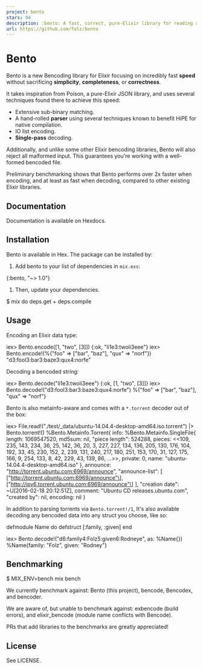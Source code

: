 ```yaml
---
project: bento
stars: 94
description: :bento: A fast, correct, pure-Elixir library for reading and writing Bencoded metainfo (.torrent) files.
url: https://github.com/folz/bento
---
```


Bento
=====

Bento is a new Bencoding library for Elixir focusing on incredibly fast **speed** without sacrificing **simplicity**, **completeness**, or **correctness**.

It takes inspiration from Poison, a pure-Elixir JSON library, and uses several techniques found there to achieve this speed:

-   Extensive sub-binary matching.
-   A hand-rolled **parser** using several techniques known to benefit HiPE for native compilation.
-   IO list encoding.
-   **Single-pass** decoding.

Additionally, and unlike some other Elixir bencoding libraries, Bento will also reject all malformed input. This guarantees you're working with a well-formed bencoded file.

Preliminary benchmarking shows that Bento performs over 2x faster when encoding, and at least as fast when decoding, compared to other existing Elixir libraries.

Documentation
-------------

Documentation is available on Hexdocs.

Installation
------------

Bento is available in Hex. The package can be installed by:

1.  Add bento to your list of dependencies in `mix.exs`:

{:bento, "~> 1.0"}

1.  Then, update your dependencies.

$ mix do deps.get + deps.compile

Usage
-----

Encoding an Elixir data type:

iex\> Bento.encode(\[1, "two", \[3\]\])
{:ok, "li1e3:twoli3eee"}
iex\> Bento.encode!(%{"foo" \=> \["bar", "baz"\], "qux" \=> "norf"})
"d3:fool3:bar3:baze3:qux4:norfe"

Decoding a bencoded string:

iex\> Bento.decode("li1e3:twoli3eee")
{:ok, \[1, "two", \[3\]\]}
iex\> Bento.decode!("d3:fool3:bar3:baze3:qux4:norfe")
%{"foo" \=> \["bar", "baz"\], "qux" \=> "norf"}

Bento is also metainfo-aware and comes with a `*.torrent` decoder out of the box:

iex\> File.read!("./test/\_data/ubuntu-14.04.4-desktop-amd64.iso.torrent") |> Bento.torrent!()
%Bento.Metainfo.Torrent{
  info: %Bento.Metainfo.SingleFile{
    length: 1069547520,
    md5sum: nil,
    "piece length": 524288,
    pieces: <<109, 235, 143, 234, 36, 25, 142, 36, 20, 3, 227, 227, 134, 136,
      205, 130, 176, 104, 192, 33, 45, 230, 152, 2, 239, 131, 240, 217, 180,
      251, 153, 170, 31, 127, 175, 166, 9, 254, 133, 8, 42, 229, 43, 139, 86,
      ...\>>,
    private: 0,
    name: "ubuntu-14.04.4-desktop-amd64.iso"
  },
  announce: "http://torrent.ubuntu.com:6969/announce",
  "announce-list": \[
    \["http://torrent.ubuntu.com:6969/announce"\],
    \["http://ipv6.torrent.ubuntu.com:6969/announce"\]
  \],
  "creation date": ~U\[2016-02-18 20:12:51Z\],
  comment: "Ubuntu CD releases.ubuntu.com",
  "created by": nil,
  encoding: nil
}

In addition to parsing torrents via `Bento.torrent!/1`, It's also available decoding any bencoded data into any struct you choose, like so:

defmodule Name do
  defstruct \[:family, :given\]
end

iex\> Bento.decode!("d6:family4:Folz5:given6:Rodneye", as: %Name{})
%Name{family: "Folz", given: "Rodney"}

Benchmarking
------------

$ MIX\_ENV=bench mix bench

We currently benchmark against: Bento (this project), bencode, Bencodex, and bencoder.

We are aware of, but unable to benchmark against: exbencode (build errors), and elixir\_bencode (module name conflicts with Bencode).

PRs that add libraries to the benchmarks are greatly appreciated!

License
-------

See LICENSE.
